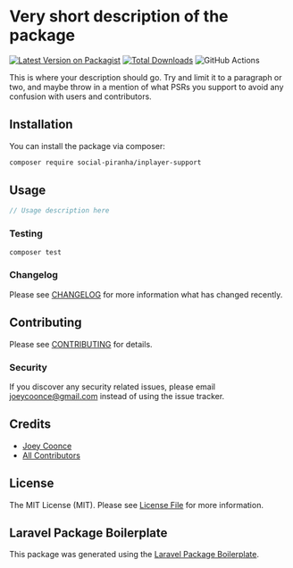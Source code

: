 # Very short description of the package

[![Latest Version on Packagist](https://img.shields.io/packagist/v/social-piranha/inplayer-support.svg?style=flat-square)](https://packagist.org/packages/social-piranha/inplayer-support)
[![Total Downloads](https://img.shields.io/packagist/dt/social-piranha/inplayer-support.svg?style=flat-square)](https://packagist.org/packages/social-piranha/inplayer-support)
![GitHub Actions](https://github.com/joeycoonce/inplayer-support/actions/workflows/main.yml/badge.svg)

This is where your description should go. Try and limit it to a paragraph or two, and maybe throw in a mention of what PSRs you support to avoid any confusion with users and contributors.

## Installation

You can install the package via composer:

```bash
composer require social-piranha/inplayer-support
```

## Usage

```php
// Usage description here
```

### Testing

```bash
composer test
```

### Changelog

Please see [CHANGELOG](CHANGELOG.md) for more information what has changed recently.

## Contributing

Please see [CONTRIBUTING](CONTRIBUTING.md) for details.

### Security

If you discover any security related issues, please email joeycoonce@gmail.com instead of using the issue tracker.

## Credits

-   [Joey Coonce](https://github.com/joeycoonce)
-   [All Contributors](../../contributors)

## License

The MIT License (MIT). Please see [License File](LICENSE.md) for more information.

## Laravel Package Boilerplate

This package was generated using the [Laravel Package Boilerplate](https://laravelpackageboilerplate.com).
